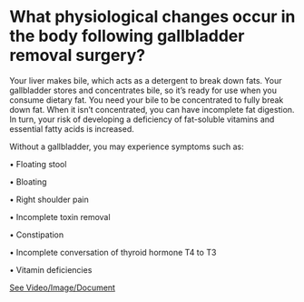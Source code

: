 # What physiological changes occur in the body following gallbladder removal surgery?

Your liver makes bile, which acts as a detergent to break down fats. Your gallbladder stores and concentrates bile, so it’s ready for use when you consume dietary fat. You need your bile to be concentrated to fully break down fat. When it isn’t concentrated, you can have incomplete fat digestion. In turn, your risk of developing a deficiency of fat-soluble vitamins and essential fatty acids is increased.

Without a gallbladder, you may experience symptoms such as:

• Floating stool

• Bloating

• Right shoulder pain

• Incomplete toxin removal

• Constipation

• Incomplete conversation of thyroid hormone T4 to T3

• Vitamin deficiencies

 [See Video/Image/Document](https://hls-player.drberg.com/asset?path=migrated-assets/gallbladder-removed-what-happens-next-explained-by-dr-berg)